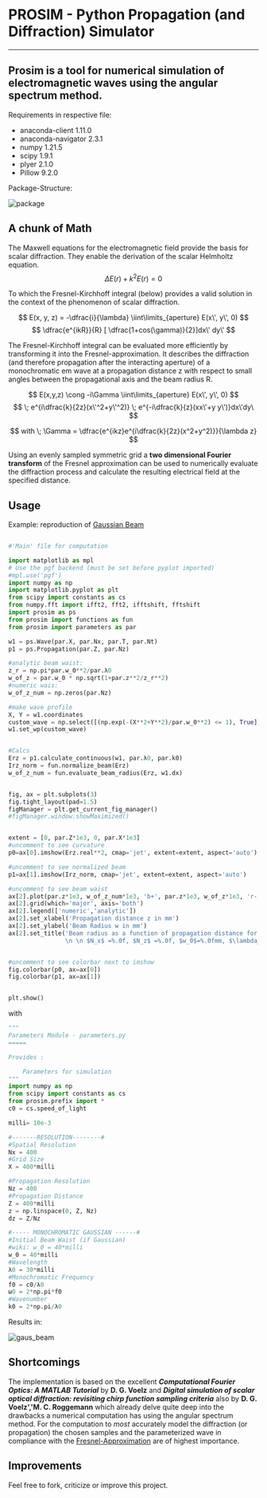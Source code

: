 # PROSIM - Python Propagation (and Diffraction) Simulator
---
Prosim is a tool for numerical simulation of electromagnetic waves using the angular spectrum method.
---

Requirements in respective file:
+ anaconda-client 1.11.0
+ anaconda-navigator 2.3.1
+ numpy 1.21.5
+ scipy 1.9.1
+ plyer 2.1.0
+ Pillow 9.2.0

Package-Structure:

![package](https://github.com/hakimtayari/prosim-Diffraction-Simulator/assets/88373056/f716284b-b4ae-4d02-a3cf-41650b261139)

## A chunk of Math

The Maxwell equations for the electromagnetic field provide the basis for scalar diffraction. They enable the derivation of the scalar Helmholtz equation.
$$ \Delta E(r) + k^2  E(r) = 0 $$      
     
To which the Fresnel-Kirchhoff integral (below) provides a valid solution in the context of the phenomenon of scalar diffraction.
 
$$  E(x, y, z) = -\dfrac{i}{\lambda}  \iint\limits_{aperture} E(x\', y\', 0) $$ $$ \dfrac{e^{ikR}}{R}  [ \dfrac{1+cos(\gamma)}{2}]dx\' dy\' $$
    
The Fresnel-Kirchhoff integral can be evaluated more efficiently by transforming it into the Fresnel-approximation.
It describes the diffraction (and therefore propagation after the interacting aperture) of a monochromatic em wave at a propagation distance z with respect to small angles between the propagational axis and the beam radius R.

$$ E(x,y,z) \cong  -i\Gamma \iint\limits_{aperture} E(x\', y\', 0) $$ $$ \; e^{i\dfrac{k}{2z}(x\'^2+y\'^2)} \; e^{-i\dfrac{k}{z}(xx\'+y y\')}dx\'dy\ $$

$$ with \; \Gamma = \dfrac{e^{ikz}e^{i\dfrac{k}{2z}(x^2+y^2)}}{\lambda z} $$

Using an evenly sampled symmetric grid a **two dimensional Fourier transform** of the Fresnel approximation can be used to numerically evaluate the diffraction process and calculate the resulting electrical field at the specified distance. 

## Usage

Example: reproduction of [Gaussian Beam](https://en.wikipedia.org/wiki/Gaussian_beam)

```python

#'Main' file for computation

import matplotlib as mpl
# Use the pgf backend (must be set before pyplot imported)
#mpl.use('pgf')
import numpy as np
import matplotlib.pyplot as plt
from scipy import constants as cs
from numpy.fft import ifft2, fft2, ifftshift, fftshift
import prosim as ps
from prosim import functions as fun
from prosim import parameters as par

w1 = ps.Wave(par.X, par.Nx, par.T, par.Nt)
p1 = ps.Propagation(par.Z, par.Nz)

#analytic beam waist:
z_r = np.pi*par.w_0**2/par.λ0
w_of_z = par.w_0 * np.sqrt(1+par.z**2/z_r**2)
#numeric wais:
w_of_z_num = np.zeros(par.Nz)

#make wave profile
X, Y = w1.coordinates
custom_wave = np.select([(np.exp(-(X**2+Y**2)/par.w_0**2) <= 1), True], [np.exp(-(X**2+Y**2)/par.w_0**2),0])
w1.set_wp(custom_wave)


#Calcs
Erz = p1.calculate_continuous(w1, par.λ0, par.k0)
Irz_norm = fun.normalize_beam(Erz)
w_of_z_num = fun.evaluate_beam_radius(Erz, w1.dx)


fig, ax = plt.subplots(3)
fig.tight_layout(pad=1.5)
figManager = plt.get_current_fig_manager()
#figManager.window.showMaximized()


extent = [0, par.Z*1e3, 0, par.X*1e3]
#uncomment to see curvature
p0=ax[0].imshow(Erz.real**2, cmap='jet', extent=extent, aspect='auto')

#uncomment to see normalized beam
p1=ax[1].imshow(Irz_norm, cmap='jet', extent=extent, aspect='auto')

#uncomment to see beam waist
ax[2].plot(par.z*1e3, w_of_z_num*1e3, 'b+', par.z*1e3, w_of_z*1e3, 'r-', linewidth='0.7')
ax[2].grid(which='major', axis='both')
ax[2].legend(['numeric','analytic'])
ax[2].set_xlabel('Propagation distance z in mm')
ax[2].set_ylabel('Beam Radius w in mm')
ax[2].set_title('Beam radius as a function of propagation distance for Gaussian beam \
                \n \n $N_x$ =%.0f, $N_z$ =%.0f, $w_0$=%.0fmm, $\lambda_0$=%.0fmm' % (par.Nx, par.Nz, par.w_0/par.milli, par.λ0/par.milli))


#uncomment to see colorbar next to imshow
fig.colorbar(p0, ax=ax[0])
fig.colorbar(p1, ax=ax[1])


plt.show()
```

with 

```python
"""
Parameters Module - parameters.py
=====

Provides :

    Parameters for simulation
"""
import numpy as np
from scipy import constants as cs
from prosim.prefix import *
c0 = cs.speed_of_light

milli= 10e-3

#-------RESOLUTION--------#
#Spatial Resolution
Nx = 400
#Grid Size
X = 400*milli

#Propagation Resolution
Nz = 400
#Propagation Distance
Z = 400*milli
z = np.linspace(0, Z, Nz)
dz = Z/Nz

#----- MONOCHROMATIC GAUSSIAN ------#
#Initial Beam Waist (if Gaussian)
#wiki: w_0 = 40*milli
w_0 = 40*milli
#Wavelength 
λ0 = 30*milli
#Monochromatic Frequency 
f0 = c0/λ0
ω0 = 2*np.pi*f0
#Wavenumber
k0 = 2*np.pi/λ0

```

Results in:

![gaus_beam](https://github.com/hakimtayari/prosim-Diffraction-Simulator/assets/88373056/50f9a94f-0c83-4ca7-afc7-95b2f0ccd328)



## Shortcomings

The implementation is based on the excellent ***Computational Fourier Optics: A MATLAB Tutorial*** by **D. G. Voelz** and
***Digital simulation of scalar optical diffraction: revisiting chirp function sampling criteria*** also by **D. G. Voelz','M. C. Roggemann** which already delve quite deep into the drawbacks a numerical computation has using the angular spectrum method.
For the computation to *most* accurately model the diffraction (or propagation) the chosen samples and the parameterized wave in compliance with the [Fresnel-Approximation](https://en.wikipedia.org/wiki/Fresnel_diffraction) are of highest importance. 

## Improvements 


Feel free to fork, criticize or improve this project.
